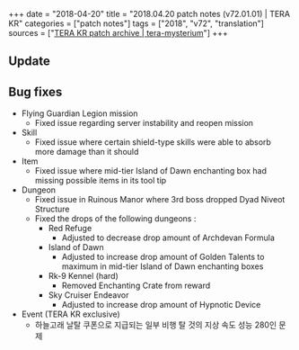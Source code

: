 +++
date = "2018-04-20"
title = "2018.04.20 patch notes (v72.01.01) | TERA KR"
categories = ["patch notes"]
tags = ["2018", "v72", "translation"]
sources = ["[TERA KR patch archive | tera-mysterium](/ko/patch/2018/v72-01-01)"]
+++

## Update

## Bug fixes

- Flying Guardian Legion mission
  - Fixed issue regarding server instability and reopen mission
- Skill
  - Fixed issue where certain shield-type skills were able to absorb more damage than it should
- Item
  - Fixed issue where mid-tier Island of Dawn enchanting box had missing possible items in its tool tip
- Dungeon
  - Fixed issue in Ruinous Manor where 3rd boss dropped Dyad Niveot Structure
  - Fixed the drops of the following dungeons :
    - Red Refuge
      - Adjusted to decrease drop amount of Archdevan Formula
    - Island of Dawn
      - Adjusted to increase drop amount of Golden Talents to maximum in mid-tier Island of Dawn enchanting boxes
    - Rk-9 Kennel (hard)
      - Removed Enchanting Crate from reward
    - Sky Cruiser Endeavor
      - Adjusted to increase drop amount of Hypnotic Device
- Event (TERA KR exclusive)
  - 하늘고래 날탈 쿠폰으로 지급되는 일부 비행 탈 것의 지상 속도 성능 280인 문제
